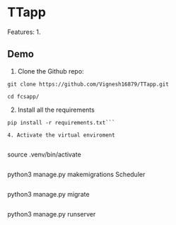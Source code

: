 # TTapp
Features:
1.

## Demo

1. Clone the Github repo:
   
```
git clone https://github.com/Vignesh16879/TTapp.git
```
```
cd fcsapp/
```
2. Install all the requirements
```
pip install -r requirements.txt```

4. Activate the virtual enviroment
   
```
source .venv/bin/activate
```
```
python3 manage.py makemigrations Scheduler
```
```
python3 manage.py migrate
```
```
python3 manage.py runserver
```
